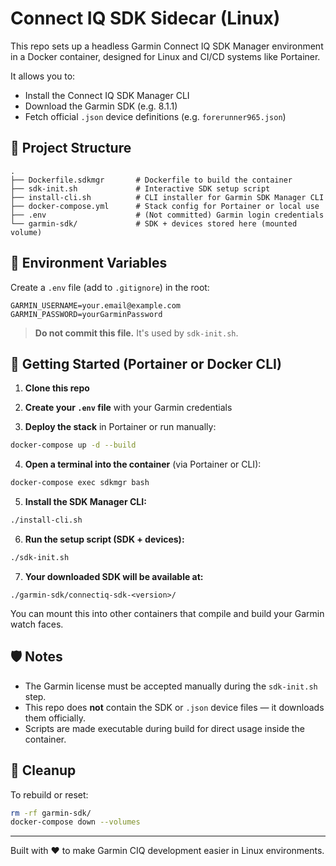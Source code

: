 # Connect IQ SDK Sidecar (Linux)

This repo sets up a headless Garmin Connect IQ SDK Manager environment in a Docker container, designed for Linux and CI/CD systems like Portainer.

It allows you to:

* Install the Connect IQ SDK Manager CLI
* Download the Garmin SDK (e.g. 8.1.1)
* Fetch official `.json` device definitions (e.g. `forerunner965.json`)

## 🧱 Project Structure

```
.
├── Dockerfile.sdkmgr       # Dockerfile to build the container
├── sdk-init.sh             # Interactive SDK setup script
├── install-cli.sh          # CLI installer for Garmin SDK Manager CLI
├── docker-compose.yml      # Stack config for Portainer or local use
├── .env                    # (Not committed) Garmin login credentials
└── garmin-sdk/             # SDK + devices stored here (mounted volume)
```

## 🔐 Environment Variables

Create a `.env` file (add to `.gitignore`) in the root:

```env
GARMIN_USERNAME=your.email@example.com
GARMIN_PASSWORD=yourGarminPassword
```

> **Do not commit this file.** It's used by `sdk-init.sh`.

## 🚀 Getting Started (Portainer or Docker CLI)

1. **Clone this repo**

2. **Create your `.env` file** with your Garmin credentials

3. **Deploy the stack** in Portainer or run manually:

```bash
docker-compose up -d --build
```

4. **Open a terminal into the container** (via Portainer or CLI):

```bash
docker-compose exec sdkmgr bash
```

5. **Install the SDK Manager CLI:**

```bash
./install-cli.sh
```

6. **Run the setup script (SDK + devices):**

```bash
./sdk-init.sh
```

7. **Your downloaded SDK will be available at:**

```
./garmin-sdk/connectiq-sdk-<version>/
```

You can mount this into other containers that compile and build your Garmin watch faces.

## 🛡 Notes

* The Garmin license must be accepted manually during the `sdk-init.sh` step.
* This repo does **not** contain the SDK or `.json` device files — it downloads them officially.
* Scripts are made executable during build for direct usage inside the container.

## 🧼 Cleanup

To rebuild or reset:

```bash
rm -rf garmin-sdk/
docker-compose down --volumes
```

---

Built with ❤️ to make Garmin CIQ development easier in Linux environments.
